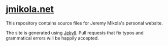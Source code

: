 # [jmikola.net]

This repository contains source files for Jeremy Mikola's personal website.

The site is generated using [Jekyll]. Pull requests that fix typos and
grammatical errors will be happily accepted.

  [jmikola.net]: https://jmikola.net
  [Jekyll]: https://jekyllrb.com/
